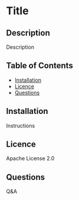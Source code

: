 # Title

## Description
Description

## Table of Contents
* [Installation](#installation)
* [Licence](#licence)
* [Questions](#questions)

## Installation
Instructions

## Licence
Apache License 2.0

## Questions
Q&A

